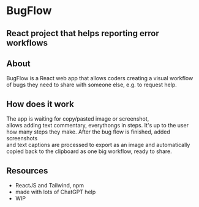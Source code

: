 # BugFlow
## React project that helps reporting error workflows

## About
BugFlow is a React web app that allows coders creating a visual workflow  
of bugs they need to share with someone else, e.g. to request help.  

## How does it work
The app is waiting for copy/pasted image or screenshot,  
allows adding text commentary, everythongs in steps. It's up to the user  
how many steps they make. After the bug flow is finished, added screenshots  
and text captions are processed to export as an image and automatically  
copied back to the clipboard as one big workflow, ready to share.

## Resources
- ReactJS and Tailwind, npm
- made with lots of ChatGPT help
- WIP
